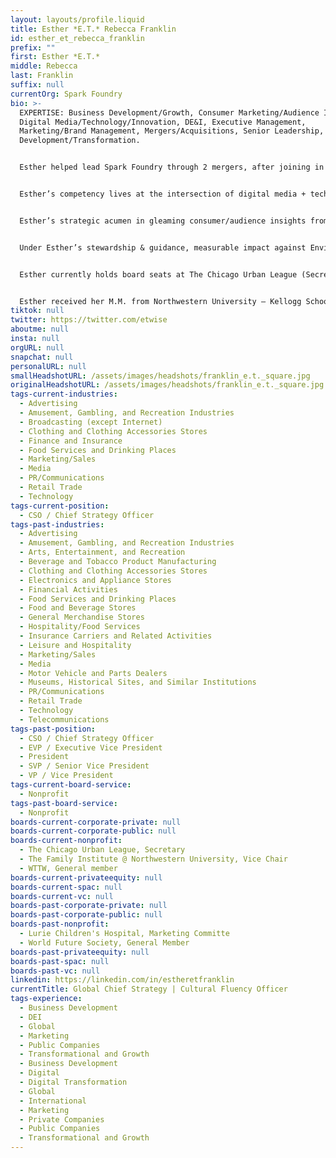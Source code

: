 ```yaml
---
layout: layouts/profile.liquid
title: Esther *E.T.* Rebecca Franklin
id: esther_et_rebecca_franklin
prefix: ""
first: Esther *E.T.*
middle: Rebecca
last: Franklin
suffix: null
currentOrg: Spark Foundry
bio: >-
  EXPERTISE: Business Development/Growth, Consumer Marketing/Audience Insights,
  Digital Media/Technology/Innovation, DE&I, Executive Management,
  Marketing/Brand Management, Mergers/Acquisitions, Senior Leadership, Strategy
  Development/Transformation.


  Esther helped lead Spark Foundry through 2 mergers, after joining in 2016, strategically transforming the organization, and leading its repositioning…from a media entity to a marketing partner.  During her tenure, she guided Spark’s growth to a large cap organization with an exploding employee base; from 160 to 3,000+, across 50 countries. Esther sits on the Operating Committee & leads the largest practice within Spark, guiding a team of 450+, Media Planners/Strategists, including Senior Leaders & Executive Management.


  Esther’s competency lives at the intersection of digital media + technology + innovation.  Her decades-long expertise in global media strategy & planning roots her sensibilities in digital/media landscapes. Esther’s strength resides in overseeing tech & digital enablement; helping marketers get comfortable understanding the evolving, digital eco-scape in ways that can be strategically leveraged to drive growth. From the pervasive halo of digital media, modern marketing can’t do without, to the explosion of social platforms, eCommerce and the new AI-driven frontier (Web 3.0, Metaverse, GPT-4, etc.), Esther’s continuously, up-leveled expertise grounds her leadership perspective & voice.


  Esther’s strategic acumen in gleaming consumer/audience insights from 0/1st/ 2nd/3rd party & other data sources enables her to successfully guide Fortune 100/500 companies through category disruptions. She is skilled in leveraging data and inclusive audience insights to help companies pivot & unlock growth. Over her vast career, she’s  guided business & strategic development, driving impact against brands & sectors including; Disney Parks (global consolidation), Macy’s (digital retail), Meta (always-on evolution), Kimberly Clark (diverse audience prioritization), Starbucks (after COVID transformation), Lowe’s (Experience Design) - automotive, beauty, health care sectors and more. 


  Under Esther’s stewardship & guidance, measurable impact against Environmental, Societal, Governance/DEI concerns has bolstered Spark Foundry’s culture. 


  Esther currently holds board seats at The Chicago Urban League (Secretary), The Family Institute at Northwestern University (Chair), WTTW (Strategic Planning Committee) and, serves on the Advisory Boards of Lurie Children’s Hospital (Multicultural) & WARC (Rankings). She earned the Advertising Woman of the Year award by the Chicago Advertising Federation and the Advertising Legend award from ADCOLOR.  She stays ahead of board considerations by participating in a variety of board conferences & readiness programs.


  Esther received her M.M. from Northwestern University – Kellogg School of Management. And her B.S. in Business Administration from the University of Illinois – Urbana/Champaign.
tiktok: null
twitter: https://twitter.com/etwise
aboutme: null
insta: null
orgURL: null
snapchat: null
personalURL: null
smallHeadshotURL: /assets/images/headshots/franklin_e.t._square.jpg
originalHeadshotURL: /assets/images/headshots/franklin_e.t._square.jpg
tags-current-industries:
  - Advertising
  - Amusement, Gambling, and Recreation Industries
  - Broadcasting (except Internet)
  - Clothing and Clothing Accessories Stores
  - Finance and Insurance
  - Food Services and Drinking Places
  - Marketing/Sales
  - Media
  - PR/Communications
  - Retail Trade
  - Technology
tags-current-position:
  - CSO / Chief Strategy Officer
tags-past-industries:
  - Advertising
  - Amusement, Gambling, and Recreation Industries
  - Arts, Entertainment, and Recreation
  - Beverage and Tobacco Product Manufacturing
  - Clothing and Clothing Accessories Stores
  - Electronics and Appliance Stores
  - Financial Activities
  - Food Services and Drinking Places
  - Food and Beverage Stores
  - General Merchandise Stores
  - Hospitality/Food Services
  - Insurance Carriers and Related Activities
  - Leisure and Hospitality
  - Marketing/Sales
  - Media
  - Motor Vehicle and Parts Dealers
  - Museums, Historical Sites, and Similar Institutions
  - PR/Communications
  - Retail Trade
  - Technology
  - Telecommunications
tags-past-position:
  - CSO / Chief Strategy Officer
  - EVP / Executive Vice President
  - President
  - SVP / Senior Vice President
  - VP / Vice President
tags-current-board-service:
  - Nonprofit
tags-past-board-service:
  - Nonprofit
boards-current-corporate-private: null
boards-current-corporate-public: null
boards-current-nonprofit:
  - The Chicago Urban League, Secretary
  - The Family Institute @ Northwestern University, Vice Chair
  - WTTW, General member
boards-current-privateequity: null
boards-current-spac: null
boards-current-vc: null
boards-past-corporate-private: null
boards-past-corporate-public: null
boards-past-nonprofit:
  - Lurie Children's Hospital, Marketing Committe
  - World Future Society, General Member
boards-past-privateequity: null
boards-past-spac: null
boards-past-vc: null
linkedin: https://linkedin.com/in/estheretfranklin
currentTitle: Global Chief Strategy | Cultural Fluency Officer
tags-experience:
  - Business Development
  - DEI
  - Global
  - Marketing
  - Public Companies
  - Transformational and Growth
  - Business Development
  - Digital
  - Digital Transformation
  - Global
  - International
  - Marketing
  - Private Companies
  - Public Companies
  - Transformational and Growth
---
```


